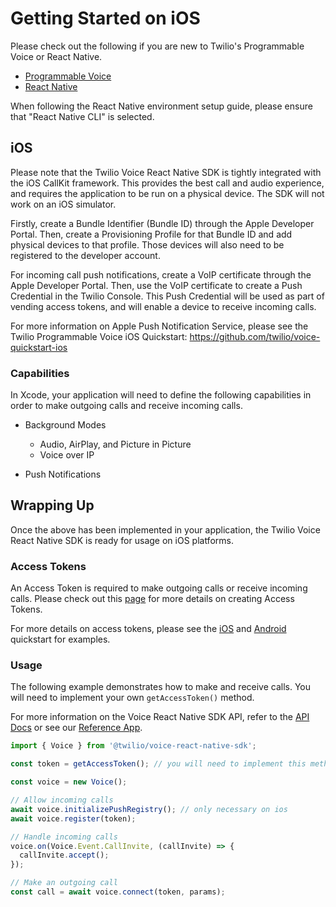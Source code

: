 # Getting Started on iOS

Please check out the following if you are new to Twilio's Programmable Voice or React Native.

- [Programmable Voice](https://www.twilio.com/docs/voice/sdks)
- [React Native](https://reactnative.dev/docs/getting-started)

When following the React Native environment setup guide, please ensure that "React Native CLI" is selected.

## iOS

Please note that the Twilio Voice React Native SDK is tightly integrated with the iOS CallKit framework. This provides the best call and audio experience, and requires the application to be run on a physical device. The SDK will not work on an iOS simulator.

Firstly, create a Bundle Identifier (Bundle ID) through the Apple Developer Portal. Then, create a Provisioning Profile for that Bundle ID and add physical devices to that profile. Those devices will also need to be registered to the developer account.

For incoming call push notifications, create a VoIP certificate through the Apple Developer Portal. Then, use the VoIP certificate to create a Push Credential in the Twilio Console. This Push Credential will be used as part of vending access tokens, and will enable a device to receive incoming calls.

For more information on Apple Push Notification Service, please see the Twilio Programmable Voice iOS Quickstart:
https://github.com/twilio/voice-quickstart-ios

### Capabilities

In Xcode, your application will need to define the following capabilities in order to make outgoing calls and receive incoming calls.

- Background Modes
  - Audio, AirPlay, and Picture in Picture
  - Voice over IP

- Push Notifications

## Wrapping Up
Once the above has been implemented in your application, the Twilio Voice React Native SDK is ready for usage on iOS platforms.

### Access Tokens
An Access Token is required to make outgoing calls or receive incoming calls. Please check out this [page](https://www.twilio.com/docs/iam/access-tokens#create-an-access-token-for-voice) for more details on creating Access Tokens.

For more details on access tokens, please see the [iOS](https://github.com/twilio/voice-quickstart-ios) and [Android](https://github.com/twilio/voice-quickstart-android) quickstart for examples.

### Usage
The following example demonstrates how to make and receive calls. You will need to implement your own `getAccessToken()` method.

For more information on the Voice React Native SDK API, refer to the [API Docs](https://github.com/twilio/twilio-voice-react-native/blob/latest/docs/api/voice-react-native-sdk.md) or see our [Reference App](https://github.com/twilio/twilio-voice-react-native-app).

```ts
import { Voice } from '@twilio/voice-react-native-sdk';

const token = getAccessToken(); // you will need to implement this method for your use case

const voice = new Voice();

// Allow incoming calls
await voice.initializePushRegistry(); // only necessary on ios
await voice.register(token);

// Handle incoming calls
voice.on(Voice.Event.CallInvite, (callInvite) => {
  callInvite.accept();
});

// Make an outgoing call
const call = await voice.connect(token, params);
```
